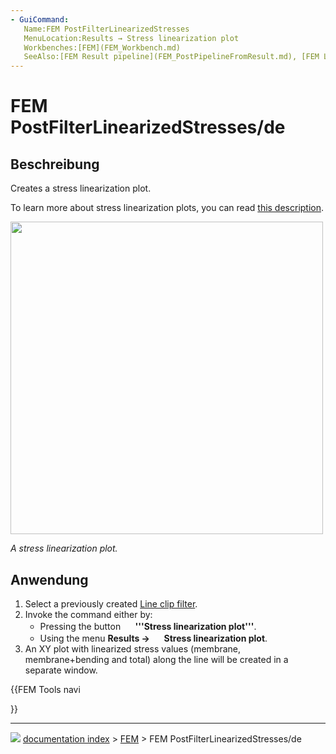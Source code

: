 ```yaml
---
- GuiCommand:
   Name:FEM PostFilterLinearizedStresses
   MenuLocation:Results → Stress linearization plot
   Workbenches:[FEM](FEM_Workbench.md)
   SeeAlso:[FEM Result pipeline](FEM_PostPipelineFromResult.md), [FEM Line clip filter](FEM_PostFilterDataAlongLine.md), [FEM tutorial](FEM_tutorial.md)
---
```


# FEM PostFilterLinearizedStresses/de



## Beschreibung

Creates a stress linearization plot.

To learn more about stress linearization plots, you can read [this description](https://www.graspengineering.com/what-is-stress-linearization/).

<img alt="" src=images/FEM_Stress-Linearization-Plot-Example.png  style="width:500px;">

*A stress linearization plot.*



## Anwendung

1.  Select a previously created [Line clip filter](FEM_PostFilterDataAlongLine.md).
2.  Invoke the command either by:
    -   Pressing the button **<img src="images/FEM_PostFilterLinearizedStresses.svg" width=16px> '''Stress linearization plot'''**.
    -   Using the menu **Results → <img src="images/FEM_PostFilterLinearizedStresses.svg" width=16px> Stress linearization plot**.
3.  An XY plot with linearized stress values (membrane, membrane+bending and total) along the line will be created in a separate window.





{{FEM Tools navi

}}



---
![](images/Right_arrow.png) [documentation index](../README.md) > [FEM](Category_FEM.md) > FEM PostFilterLinearizedStresses/de
